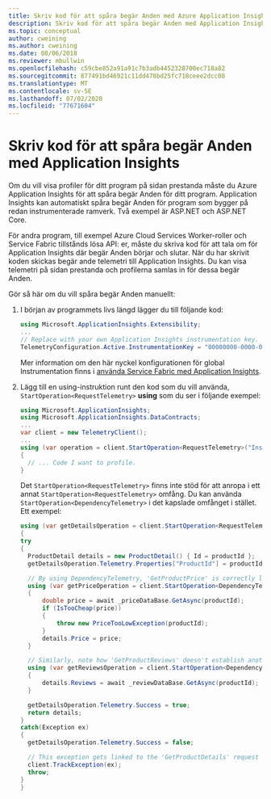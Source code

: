 ```yaml
---
title: Skriv kod för att spåra begär Anden med Azure Application Insights | Microsoft Docs
description: Skriv kod för att spåra begär Anden med Application Insights så att du kan hämta profiler för dina begär Anden.
ms.topic: conceptual
author: cweining
ms.author: cweining
ms.date: 08/06/2018
ms.reviewer: mbullwin
ms.openlocfilehash: c59cbe852a91a91c7b3adb4452328700ec718a82
ms.sourcegitcommit: 877491bd46921c11dd478bd25fc718ceee2dcc08
ms.translationtype: MT
ms.contentlocale: sv-SE
ms.lasthandoff: 07/02/2020
ms.locfileid: "77671604"
---
```

# <a name="write-code-to-track-requests-with-application-insights"></a>Skriv kod för att spåra begär Anden med Application Insights

Om du vill visa profiler för ditt program på sidan prestanda måste du Azure Application Insights för att spåra begär Anden för ditt program. Application Insights kan automatiskt spåra begär Anden för program som bygger på redan instrumenterade ramverk. Två exempel är ASP.NET och ASP.NET Core. 

För andra program, till exempel Azure Cloud Services Worker-roller och Service Fabric tillstånds lösa API: er, måste du skriva kod för att tala om för Application Insights där begär Anden börjar och slutar. När du har skrivit koden skickas begär ande telemetri till Application Insights. Du kan visa telemetri på sidan prestanda och profilerna samlas in för dessa begär Anden. 

Gör så här om du vill spåra begär Anden manuellt:

  1. I början av programmets livs längd lägger du till följande kod:  

        ```csharp
        using Microsoft.ApplicationInsights.Extensibility;
        ...
        // Replace with your own Application Insights instrumentation key.
        TelemetryConfiguration.Active.InstrumentationKey = "00000000-0000-0000-0000-000000000000";
        ```
      Mer information om den här nyckel konfigurationen för global Instrumentation finns i [använda Service Fabric med Application Insights](https://github.com/Azure-Samples/service-fabric-dotnet-getting-started/blob/dev/appinsights/ApplicationInsights.md).  

  1. Lägg till en using-instruktion runt den kod som du vill använda, `StartOperation<RequestTelemetry>` **using** som du ser i följande exempel:

        ```csharp
        using Microsoft.ApplicationInsights;
        using Microsoft.ApplicationInsights.DataContracts;
        ...
        var client = new TelemetryClient();
        ...
        using (var operation = client.StartOperation<RequestTelemetry>("Insert_Your_Custom_Event_Unique_Name"))
        {
          // ... Code I want to profile.
        }
        ```

        Det `StartOperation<RequestTelemetry>` finns inte stöd för att anropa i ett annat `StartOperation<RequestTelemetry>` omfång. Du kan använda `StartOperation<DependencyTelemetry>` i det kapslade omfånget i stället. Ett exempel:  
        
        ```csharp
        using (var getDetailsOperation = client.StartOperation<RequestTelemetry>("GetProductDetails"))
        {
        try
        {
          ProductDetail details = new ProductDetail() { Id = productId };
          getDetailsOperation.Telemetry.Properties["ProductId"] = productId.ToString();
        
          // By using DependencyTelemetry, 'GetProductPrice' is correctly linked as part of the 'GetProductDetails' request.
          using (var getPriceOperation = client.StartOperation<DependencyTelemetry>("GetProductPrice"))
          {
              double price = await _priceDataBase.GetAsync(productId);
              if (IsTooCheap(price))
              {
                  throw new PriceTooLowException(productId);
              }
              details.Price = price;
          }
        
          // Similarly, note how 'GetProductReviews' doesn't establish another RequestTelemetry.
          using (var getReviewsOperation = client.StartOperation<DependencyTelemetry>("GetProductReviews"))
          {
              details.Reviews = await _reviewDataBase.GetAsync(productId);
          }
        
          getDetailsOperation.Telemetry.Success = true;
          return details;
        }
        catch(Exception ex)
        {
          getDetailsOperation.Telemetry.Success = false;
        
          // This exception gets linked to the 'GetProductDetails' request telemetry.
          client.TrackException(ex);
          throw;
        }
        }
        ```
